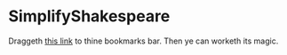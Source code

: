 SimplifyShakespeare
===================

Draggeth <a href="javascript:(function(){document.body.appendChild(document.createElement('script')).src='https://raw.github.com/aaronshaf/SimplifyShakespeare/master/SimplifyShakespeare.js';})();">this link</a> to thine bookmarks bar. Then ye can worketh its magic.